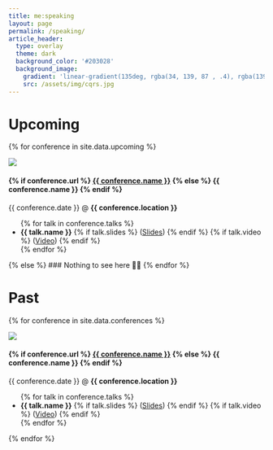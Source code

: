 ```yaml
---
title: me:speaking
layout: page
permalink: /speaking/
article_header:
  type: overlay
  theme: dark
  background_color: '#203028'
  background_image:
    gradient: 'linear-gradient(135deg, rgba(34, 139, 87 , .4), rgba(139, 34, 139, .4))'
    src: /assets/img/cqrs.jpg
---
```

# Upcoming
{% for conference in site.data.upcoming %}
<div class="item">
  <div class="item__image">
    <img class="image image--lg" src="{{ conference.logo }}"/>
  </div>
  <div class="item__content">
    <div class="item__header">
      <h4>
      {% if conference.url %}
      <a href="{{ conference.url }}" target="_blank">{{ conference.name }}</a>
      {% else %}
      {{ conference.name }}
      {% endif %}
      </h4>
    </div>
    <div class="item__description">
      <p>
      {{ conference.date }} @ <b>{{ conference.location }}</b><br/>
      <ul>
      {% for talk in conference.talks %}
        <li><span><b>{{ talk.name }}</b>
        {% if talk.slides %}
        (<a href="{{ talk.slides }}" target="_blank">Slides</a>)
        {% endif %}
         {% if talk.video %}
        (<a href="{{ talk.video }}" target="_blank">Video</a>)
        {% endif %}
        </span>
        </li>
      {% endfor %}
      </ul>
      </p>
    </div>
  </div>
</div>
{% else %}
### Nothing to see here 🤷‍♂️
{% endfor %}

# Past
{% for conference in site.data.conferences %}
<div class="item">
  <div class="item__image">
    <img class="image image--lg" src="{{ conference.logo }}"/>
  </div>
  <div class="item__content">
    <div class="item__header">
      <h4>
      {% if conference.url %}
      <a href="{{ conference.url }}" target="_blank">{{ conference.name }}</a>
      {% else %}
      {{ conference.name }}
      {% endif %}
      </h4>
    </div>
    <div class="item__description">
      <p>
      {{ conference.date }} @ <b>{{ conference.location }}</b><br/>
      <ul>
      {% for talk in conference.talks %}
        <li><span><b>{{ talk.name }}</b>
        {% if talk.slides %}
        (<a href="{{ talk.slides }}" target="_blank">Slides</a>)
        {% endif %}
         {% if talk.video %}
        (<a href="{{ talk.video }}" target="_blank">Video</a>)
        {% endif %}
        </span>
        </li>
      {% endfor %}
      </ul>
      </p>
    </div>
  </div>
</div>
{% endfor %}
